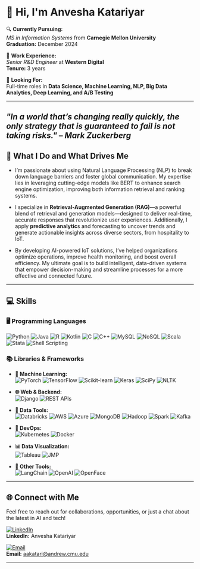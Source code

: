# 👋 Hi, I'm Anvesha Katariyar

🔍 **Currently Pursuing:**  
*MS in Information Systems* from **Carnegie Mellon University**  
**Graduation:** December 2024

💼 **Work Experience:**  
*Senior R&D Engineer* at **Western Digital**  
**Tenure:** 3 years

🌱 **Looking For:**  
Full-time roles in **Data Science, Machine Learning, NLP, Big Data Analytics, Deep Learning, and A/B Testing**

---
*"In a world that’s changing really quickly, the only strategy that is guaranteed to fail is not taking risks."* – *Mark Zuckerberg*
---

## 🚀 **What I Do and What Drives Me**  

- I’m passionate about using Natural Language Processing (NLP) to break down language barriers and foster global communication. My expertise lies in leveraging cutting-edge models like BERT to enhance search engine optimization, improving both information retrieval and ranking systems.

- I specialize in **Retrieval-Augmented Generation (RAG)**—a powerful blend of retrieval and generation models—designed to deliver real-time, accurate responses that revolutionize user experiences. Additionally, I apply **predictive analytic**s and forecasting to uncover trends and generate actionable insights across diverse sectors, from hospitality to IoT.

- By developing AI-powered IoT solutions, I’ve helped organizations optimize operations, improve health monitoring, and boost overall efficiency. My ultimate goal is to build intelligent, data-driven systems that empower decision-making and streamline processes for a more effective and connected future.

---
## 💻 **Skills**  

### 🖥️ Programming Languages  
![Python](https://img.shields.io/badge/Python-3776AB?style=flat&logo=python&logoColor=white) 
![Java](https://img.shields.io/badge/Java-ED8B00?style=flat&logo=java&logoColor=white) 
![R](https://img.shields.io/badge/R-276DC3?style=flat&logo=r&logoColor=white) ![Kotlin](https://img.shields.io/badge/Kotlin-0095D5?style=flat&logo=kotlin&logoColor=white) 
![C](https://img.shields.io/badge/C-00599C?style=flat&logo=c&logoColor=white) 
![C++](https://img.shields.io/badge/C++-00599C?style=flat&logo=cplusplus&logoColor=white) 
![MySQL](https://img.shields.io/badge/MySQL-4479A1?style=flat&logo=mysql&logoColor=white) 
![NoSQL](https://img.shields.io/badge/NoSQL-005571?style=flat&logo=mongodb&logoColor=white) 
![Scala](https://img.shields.io/badge/Scala-DC322F?style=flat&logo=scala&logoColor=white) 
![Stata](https://img.shields.io/badge/Stata-0032A0?style=flat&logo=stata&logoColor=white) 
![Shell Scripting](https://img.shields.io/badge/Shell_Scripting-4EAA25?style=flat&logo=gnu-bash&logoColor=white) 

### 📚 Libraries & Frameworks  
- **🧠 Machine Learning:**  
  ![PyTorch](https://img.shields.io/badge/PyTorch-EE4C2C?style=flat&logo=pytorch&logoColor=white) 
  ![TensorFlow](https://img.shields.io/badge/TensorFlow-FF6F00?style=flat&logo=tensorflow&logoColor=white) 
  ![Scikit-learn](https://img.shields.io/badge/Scikit--learn-F7931E?style=flat&logo=scikit-learn&logoColor=white) 
  ![Keras](https://img.shields.io/badge/Keras-D00000?style=flat&logo=keras&logoColor=white) 
  ![SciPy](https://img.shields.io/badge/SciPy-8CAAE6?style=flat&logo=scipy&logoColor=white) 
  ![NLTK](https://img.shields.io/badge/NLTK-008080?style=flat)

- **🌐 Web & Backend:**  
  ![Django](https://img.shields.io/badge/Django-092E20?style=flat&logo=django&logoColor=white) 
  ![REST APIs](https://img.shields.io/badge/REST%20APIs-005571?style=flat&logo=api&logoColor=white)

- **💽 Data Tools:**  
  ![Databricks](https://img.shields.io/badge/Databricks-EF7024?style=flat&logo=databricks&logoColor=white) 
  ![AWS](https://img.shields.io/badge/AWS-232F3E?style=flat&logo=amazonaws&logoColor=white) 
  ![Azure](https://img.shields.io/badge/Azure-0078D4?style=flat&logo=microsoftazure&logoColor=white) 
  ![MongoDB](https://img.shields.io/badge/MongoDB-47A248?style=flat&logo=mongodb&logoColor=white) 
  ![Hadoop](https://img.shields.io/badge/Hadoop-66CCFF?style=flat&logo=apachehadoop&logoColor=white) 
  ![Spark](https://img.shields.io/badge/Spark-E25A1C?style=flat&logo=apachespark&logoColor=white) 
  ![Kafka](https://img.shields.io/badge/Kafka-231F20?style=flat&logo=apachekafka&logoColor=white)

- **🚀 DevOps:**  
  ![Kubernetes](https://img.shields.io/badge/Kubernetes-326CE5?style=flat&logo=kubernetes&logoColor=white) 
  ![Docker](https://img.shields.io/badge/Docker-2496ED?style=flat&logo=docker&logoColor=white)

- **📊 Data Visualization:**  
  ![Tableau](https://img.shields.io/badge/Tableau-E97627?style=flat&logo=tableau&logoColor=white) 
  ![JMP](https://img.shields.io/badge/JMP-0066CC?style=flat)

- **🔧 Other Tools:**  
  ![LangChain](https://img.shields.io/badge/LangChain-FF8800?style=flat) 
  ![OpenAI](https://img.shields.io/badge/OpenAI-412991?style=flat&logo=openai&logoColor=white) 
  ![OpenFace](https://img.shields.io/badge/OpenFace-FF4500?style=flat)

---
## 🌐 **Connect with Me**

Feel free to reach out for collaborations, opportunities, or just a chat about the latest in AI and tech!

[![LinkedIn](https://img.shields.io/badge/LinkedIn-%230077B5.svg?style=for-the-badge&logo=linkedin&logoColor=white)](https://www.linkedin.com/in/anvesha-k-08891860/)  
**LinkedIn:** Anvesha Katariyar

[![Email](https://img.shields.io/badge/Email-%23D14836.svg?style=for-the-badge&logo=gmail&logoColor=white)](mailto:aakatari@andrew.cmu.edu)  
**Email:** aakatari@andrew.cmu.edu

---

